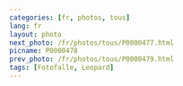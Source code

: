 ```yaml
---
categories: [fr, photos, tous]
lang: fr
layout: photo
next_photo: /fr/photos/tous/P0000477.html
picname: P0000478
prev_photo: /fr/photos/tous/P0000479.html
tags: [Fotofalle, Leopard]
---
```

